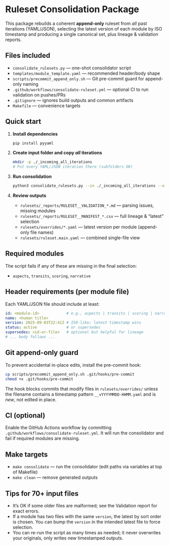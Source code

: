 # Ruleset Consolidation Package

This package rebuilds a coherent **append-only** ruleset from *all* past iterations (YAML/JSON), selecting the latest version of each module by ISO timestamp and producing a single canonical set, plus lineage & validation reports.

## Files included

- `consolidate_rulesets.py` — one-shot consolidator script
- `templates/module_template.yaml` — recommended header/body shape
- `scripts/precommit_append_only.sh` — Git pre-commit guard for append-only naming
- `.github/workflows/consolidate-ruleset.yml` — optional CI to run validation on pushes/PRs
- `.gitignore` — ignores build outputs and common artifacts
- `Makefile` — convenience targets

## Quick start

1. **Install dependencies**
   ```bash
   pip install pyyaml
   ```

2. **Create input folder and copy *all* iterations**
   ```bash
   mkdir -p ./_incoming_all_iterations
   # Put every YAML/JSON iteration there (subfolders OK)
   ```

3. **Run consolidation**
   ```bash
   python3 consolidate_rulesets.py --in ./_incoming_all_iterations --out ./rulesets --single
   ```

4. **Review outputs**
   - `rulesets/_reports/RULESET__VALIDATION_*.md` — parsing issues, missing modules
   - `rulesets/_reports/RULESET__MANIFEST_*.csv` — full lineage & “latest” selection
   - `rulesets/overrides/*.yaml` — latest version per module (append-only file names)
   - `rulesets/ruleset.main.yaml` — combined single-file view

## Required modules

The script fails if any of these are missing in the final selection:
- `aspects`, `transits`, `scoring`, `narrative`

## Header requirements (per module file)

Each YAML/JSON file should include at least:
```yaml
id: <module-id>            # e.g., aspects | transits | scoring | narrative | other-id
name: <human title>
version: 2025-09-03T22:41Z # ISO-like; latest timestamp wins
status: active             # or supersedes
supersedes: <id-or-file>   # optional but helpful for lineage
# ... body follows ...
```

## Git append-only guard

To prevent accidental in-place edits, install the pre-commit hook:
```bash
cp scripts/precommit_append_only.sh .git/hooks/pre-commit
chmod +x .git/hooks/pre-commit
```

The hook blocks commits that modify files in `rulesets/overrides/` unless the filename contains a timestamp pattern `__vYYYYMMDD-HHMM.yaml` and is *new*, not edited in place.

## CI (optional)

Enable the GitHub Actions workflow by committing `.github/workflows/consolidate-ruleset.yml`. It will run the consolidator and fail if required modules are missing.

## Make targets

- `make consolidate` — run the consolidator (edit paths via variables at top of Makefile)
- `make clean` — remove generated outputs

## Tips for 70+ input files

- It’s OK if some older files are malformed; see the Validation report for exact errors.
- If a module has two files with the same `version`, the latest by sort order is chosen. You can bump the `version` in the intended latest file to force selection.
- You can re-run the script as many times as needed; it never overwrites your originals, only writes new timestamped outputs.
